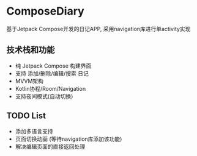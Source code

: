# ComposeDiary
基于Jetpack Compose开发的日记APP, 采用navigation库进行单activity实现

## 技术栈和功能
* 纯 Jetpack Compose 构建界面   
* 支持 添加/删除/编辑/搜索 日记
* MVVM架构
* Kotlin协程/Room/Navigation
* 支持夜间模式(自动切换)

## TODO List
* 添加多语言支持
* 页面切换动画 (等待navigation库添加该功能)
* 解决编辑页面的直接返回处理
